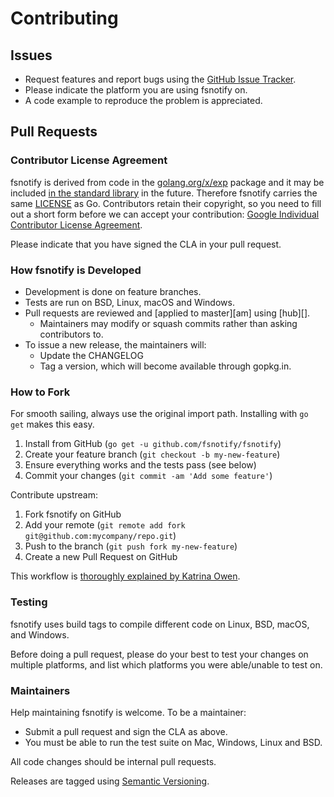# Contributing

## Issues

* Request features and report bugs using the [GitHub Issue Tracker](https://github.com/fsnotify/fsnotify/issues).
* Please indicate the platform you are using fsnotify on.
* A code example to reproduce the problem is appreciated.

## Pull Requests

### Contributor License Agreement

fsnotify is derived from code in the [golang.org/x/exp](https://godoc.org/golang.org/x/exp) package and it may be included [in the standard library](https://github.com/fsnotify/fsnotify/issues/1) in the future. Therefore fsnotify carries the same [LICENSE](https://github.com/fsnotify/fsnotify/blob/master/LICENSE) as Go. Contributors retain their copyright, so you need to fill out a short form before we can accept your contribution: [Google Individual Contributor License Agreement](https://developers.google.com/open-source/cla/individual).

Please indicate that you have signed the CLA in your pull request.

### How fsnotify is Developed

* Development is done on feature branches.
* Tests are run on BSD, Linux, macOS and Windows.
* Pull requests are reviewed and [applied to master][am] using [hub][].
  * Maintainers may modify or squash commits rather than asking contributors to.
* To issue a new release, the maintainers will:
  * Update the CHANGELOG
  * Tag a version, which will become available through gopkg.in.

### How to Fork

For smooth sailing, always use the original import path. Installing with `go get` makes this easy.

1. Install from GitHub (`go get -u github.com/fsnotify/fsnotify`)
2. Create your feature branch (`git checkout -b my-new-feature`)
3. Ensure everything works and the tests pass (see below)
4. Commit your changes (`git commit -am 'Add some feature'`)

Contribute upstream:

1. Fork fsnotify on GitHub
2. Add your remote (`git remote add fork git@github.com:mycompany/repo.git`)
3. Push to the branch (`git push fork my-new-feature`)
4. Create a new Pull Request on GitHub

This workflow is [thoroughly explained by Katrina Owen](https://splice.com/blog/contributing-open-source-git-repositories-go/).

### Testing

fsnotify uses build tags to compile different code on Linux, BSD, macOS, and Windows.

Before doing a pull request, please do your best to test your changes on multiple platforms, and list which platforms you were able/unable to test on.

### Maintainers

Help maintaining fsnotify is welcome. To be a maintainer:

* Submit a pull request and sign the CLA as above.
* You must be able to run the test suite on Mac, Windows, Linux and BSD.

All code changes should be internal pull requests.

Releases are tagged using [Semantic Versioning](http://semver.org/).

